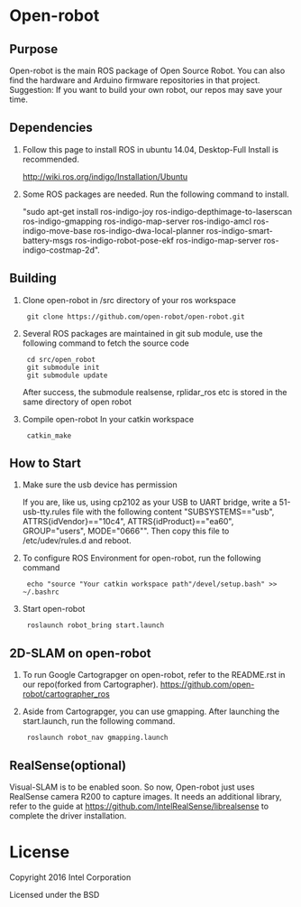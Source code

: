 # Open-robot


## Purpose
Open-robot is the main ROS package of Open Source Robot. 
You can also find the hardware and Arduino firmware repositories in that project. 
Suggestion: If you want to build your own robot, our repos may save your time.

## Dependencies
1. Follow this page to install ROS in ubuntu 14.04, Desktop-Full Install is recommended.
	
	http://wiki.ros.org/indigo/Installation/Ubuntu

2. Some ROS packages are needed. Run the following command to install.

	"sudo apt-get install ros-indigo-joy ros-indigo-depthimage-to-laserscan ros-indigo-gmapping ros-indigo-map-server ros-indigo-amcl ros-indigo-move-base ros-indigo-dwa-local-planner ros-indigo-smart-battery-msgs ros-indigo-robot-pose-ekf ros-indigo-map-server ros-indigo-costmap-2d".

## Building
1. Clone open-robot in /src directory of your ros workspace

		git clone https://github.com/open-robot/open-robot.git


2. Several ROS packages are maintained in git sub module, use the following command to fetch the source code

		cd src/open_robot
		git submodule init
		git submodule update
	After success, the submodule realsense, rplidar_ros etc is stored in the same directory of open robot

3. Compile open-robot In your catkin workspace

		catkin_make

## How to Start

1. Make sure the usb device has permission

     If you are, like us, using cp2102 as your USB to UART bridge, write a 51-usb-tty.rules file with the following content "SUBSYSTEMS=="usb", ATTRS{idVendor}=="10c4", ATTRS{idProduct}=="ea60", GROUP="users", MODE="0666"". Then copy this file to /etc/udev/rules.d and reboot.

2. To configure ROS Environment for open-robot, run the following command

		echo "source "Your catkin workspace path"/devel/setup.bash" >> ~/.bashrc
	
3. Start open-robot

		roslaunch robot_bring start.launch
	 
## 2D-SLAM on open-robot

1. To run Google Cartograpger on open-robot, refer to the README.rst in our repo(forked from Cartographer).
	https://github.com/open-robot/cartographer_ros


2. Aside from Cartograpger, you can use gmapping. After launching the start.launch, run the following command.

		roslaunch robot_nav gmapping.launch

## RealSense(optional)

Visual-SLAM is to be enabled soon. So now, Open-robot just uses RealSense camera R200 to capture images. It needs an additional library, refer to the guide at
	 https://github.com/IntelRealSense/librealsense
to complete the driver installation.

# License

Copyright 2016 Intel Corporation

Licensed under the BSD
